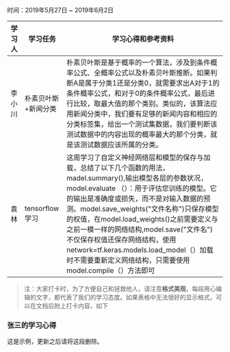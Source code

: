 ﻿时间：2019年5月27日 ~ 2019年6月2日

学习人|学习任务|学习心得和参考资料
------ | ------ | ------ 
李小川 | 朴素贝叶斯+新闻分类 | 朴素贝叶斯是基于概率的一个算法，涉及到条件概率公式、全概率公式以及朴素贝叶斯推断。如果判断A是属于分类1还是分类0，就需要求出A对于1的条件概率公式，和对于0的条件概率公式，最后进行比较，取最大值的那个类别。类似的，该算法应用新闻分类中，我们要有足够的新闻内容和相应的分类标签集，给出一个测试集数据，我们要判断该测试数据中的内容出现的概率最大的那个分类，就是该测试数据应该所属的分类。
袁林 |tensorflow学习 |这周学习了自定义神经网络层和模型的保存与加载，总结了以下几个函数的用法，madel.summary(),输出模型各层的参数状况，model.evaluate （）：用于评估您训练的模型。它的输出是准确度或损失，而不是对输入数据的预测。model.save_weights("文件名称")只保存模型的权值，在model.load_weights()之前需要定义与之前一模一样的网络结构,model.save("文件名")不仅保存权值还保存网络结构，使用network=tf.keras.models.load_model（）加载时不需要重新定义网络结构，只需要使用model.compile（）方法即可
> 注：大家打卡时，为了方便自己和拯救他人，请注意**格式美观**，每段用心编辑的文字，都代表了我们的学习态度。如果表格中无法很好的显示格式，可以在文档后附上打卡内容，如下

### 张三的学习心得
这是示例，更新之后请将这段删除。
